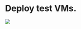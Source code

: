 # Deploy test VMs.
<a href="https://portal.azure.com/#create/Microsoft.Template/uri/https%3A%2F%2Fraw.githubusercontent.com%2Ftimblewitt%2FTimCo%2Fmaster%2FBuild-Test-VMs%2Fazuredeploy.json" target="_blank">
    <img src="http://aka.ms/deploytoazurebutton"/>
</a>
